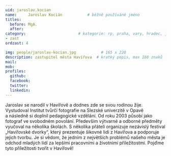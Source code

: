 ```yaml
---
uid: jaroslav.kocian
name:     Jaroslav Kocián      		# běžně používáné jméno
titles:
  before: MgA.
  after:
category:                 		# kategorie: rp, praha, vary, hradec, jmk, senat
- zast
ordzast: 4

img: people/jaroslav-kocian.jpg           # 165 x 220
description: zastupitel města Havířova	# kratký popis, max 160 znaků
mail:
mob:
profiles:
  github:
  facebook:
  twitter:
  linkedin: 
---
```


Jaroslav se narodil v Havířově a dodnes zde se svou rodinou žije. Vystudoval Institut tvůrčí fotografie na Slezské univerzitě v Opavě a následně si doplnil pedagogické vzdělání. Od roku 2003 působí jako fotograf ve svobodném povolání. Především výtvarné a odborné předměty vyučoval na několika školách. S několika přáteli organizuje nezávislý festival „Havířovské dvorky“, který prezentuje šikovné lidi z Havířova a podporuje jejich tvorbu. Je si vědom, že jedním z největších problémů našeho města je odchod mladých lidí za lepšími pracovními a životními příležitostmi. Pojďme tyto příležitosti tvořit v Havířově!
